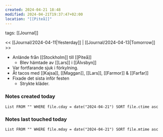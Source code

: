 ```yaml
---
created: 2024-04-21 18:48
modified: 2024-04-21T19:37:47+02:00
location: "[[Piteå]]"
---
```

tags: [[Journal]] 

<< [[Journal/2024-04-11|Yesterday]] | [[Journal/2024-04-13|Tomorrow]] >>

- Anlände från [[Stockholm]] till [[Piteå]]
	- Blev hämtade av [[Lars]] i [[Älvsbyn]]
- Var fortfarande sjuk i förkylning.
- Åt tacos med [[Kajsa]], [[Maggan]], [[Lars]], [[Farmor]] & [[Farfar]]
- Fixade det sista inför festen
	- Strykte kläder.

### Notes created today
```dataview
List FROM "" WHERE file.cday = date("2024-04-21") SORT file.ctime asc
```
### Notes last touched today
```dataview
List FROM "" WHERE file.mday = date("2024-04-21") SORT file.mtime asc
```